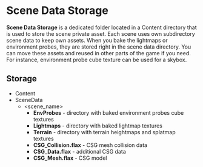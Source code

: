 # Scene Data Storage

**Scene Data Storage** is a dedicated folder located in a Content directory that is used to store the scene private asset. Each scene uses own subdirectory scene data to keep own assets. When you bake the lightmaps or environment probes, they are stored right in the scene data directory. You can move these assets and reused in other parts of the game if you need. For instance, environment probe cube texture can be used for a skybox.

## Storage

* Content
 * SceneData
   * &lt;scene_name&gt;
     * **EnvProbes** - directory with baked environment probes cube textures
     * **Lightmaps** - directory with baked lightmap textures
     * **Terrain** - directory with terrain heightmaps and splatmap textures
     * **CSG_Collision.flax** - CSG mesh collision data
     * **CSG_Data.flax** - additional CSG data
     * **CSG_Mesh.flax** - CSG model

